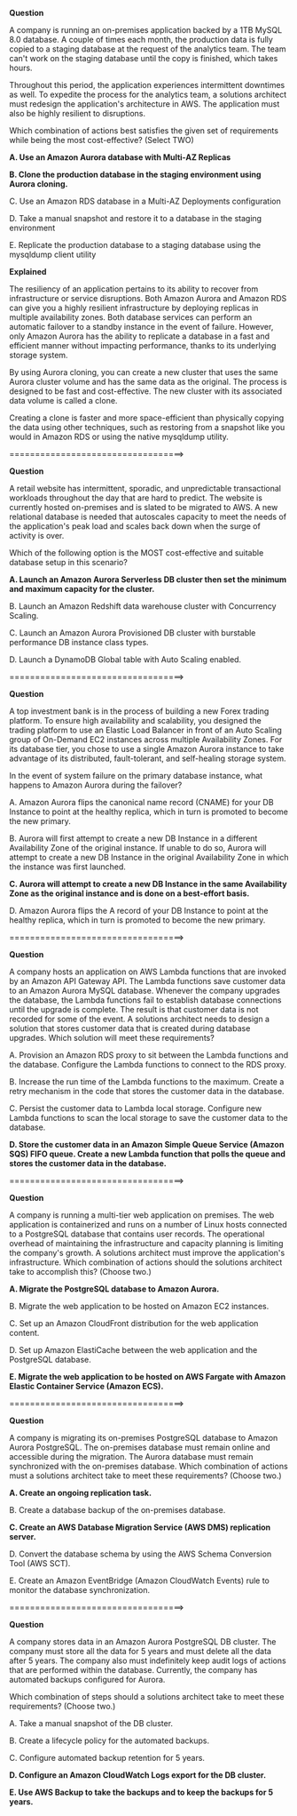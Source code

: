 **Question**

A company is running an on-premises application backed by a 1TB MySQL 8.0 database. A couple of times each month, the production data is fully copied to a staging database at the request of the analytics team. The team can't work on the staging database until the copy is finished, which takes hours.

Throughout this period, the application experiences intermittent downtimes as well. To expedite the process for the analytics team, a solutions architect must redesign the application's architecture in AWS. The application must also be highly resilient to disruptions.

Which combination of actions best satisfies the given set of requirements while being the most cost-effective? (Select TWO)

**A. Use an Amazon Aurora database with Multi-AZ Replicas**

**B. Clone the production database in the staging environment using Aurora cloning.**

C. Use an Amazon RDS database in a Multi-AZ Deployments configuration

D. Take a manual snapshot and restore it to a database in the staging environment

E. Replicate the production database to a staging database using the mysqldump client utility

**Explained**

The resiliency of an application pertains to its ability to recover from infrastructure or service disruptions. Both Amazon Aurora and Amazon RDS can give you a highly resilient infrastructure by deploying replicas in multiple availability zones. Both database services can perform an automatic failover to a standby instance in the event of failure. However, only Amazon Aurora has the ability to replicate a database in a fast and efficient manner without impacting performance, thanks to its underlying storage system. 

By using Aurora cloning, you can create a new cluster that uses the same Aurora cluster volume and has the same data as the original. The process is designed to be fast and cost-effective. The new cluster with its associated data volume is called a clone.

Creating a clone is faster and more space-efficient than physically copying the data using other techniques, such as restoring from a snapshot like you would in Amazon RDS or using the native mysqldump utility.


==================================>

**Question**

A retail website has intermittent, sporadic, and unpredictable transactional workloads throughout the day that are hard to predict. The website is currently hosted on-premises and is slated to be migrated to AWS. A new relational database is needed that autoscales capacity to meet the needs of the application's peak load and scales back down when the surge of activity is over.

Which of the following option is the MOST cost-effective and suitable database setup in this scenario?

**A. Launch an Amazon Aurora Serverless DB cluster then set the minimum and maximum capacity for the cluster.**

B. Launch an Amazon Redshift data warehouse cluster with Concurrency Scaling.

C. Launch an Amazon Aurora Provisioned DB cluster with burstable performance DB instance class types.

D. Launch a DynamoDB Global table with Auto Scaling enabled.


==================================>

**Question**

A top investment bank is in the process of building a new Forex trading platform. To ensure high availability and scalability, you designed the trading platform to use an Elastic Load Balancer in front of an Auto Scaling group of On-Demand EC2 instances across multiple Availability Zones. For its database tier, you chose to use a single Amazon Aurora instance to take advantage of its distributed, fault-tolerant, and self-healing storage system.

In the event of system failure on the primary database instance, what happens to Amazon Aurora during the failover?

A. Amazon Aurora flips the canonical name record (CNAME) for your DB Instance to point at the healthy replica, which in turn is promoted to become the new primary.

B. Aurora will first attempt to create a new DB Instance in a different Availability Zone of the original instance. If unable to do so, Aurora will attempt to create a new DB Instance in the original Availability Zone in which the instance was first launched.

**C. Aurora will attempt to create a new DB Instance in the same Availability Zone as the original instance and is done on a best-effort basis.**

D. Amazon Aurora flips the A record of your DB Instance to point at the healthy replica, which in turn is promoted to become the new primary.

==================================>

**Question**

A company hosts an application on AWS Lambda functions that are invoked by an Amazon API Gateway API. The Lambda functions save customer data to an Amazon Aurora MySQL database. Whenever the company upgrades the database, the Lambda functions fail to establish database connections until the upgrade is complete. The result is that customer data is not recorded for some of the event.
A solutions architect needs to design a solution that stores customer data that is created during database upgrades.
Which solution will meet these requirements?

A. Provision an Amazon RDS proxy to sit between the Lambda functions and the database. Configure the Lambda functions to connect to the RDS proxy.

B. Increase the run time of the Lambda functions to the maximum. Create a retry mechanism in the code that stores the customer data in the database.

C. Persist the customer data to Lambda local storage. Configure new Lambda functions to scan the local storage to save the customer data to the database.

**D. Store the customer data in an Amazon Simple Queue Service (Amazon SQS) FIFO queue. Create a new Lambda function that polls the queue and stores the customer data in the database.**

==================================>

**Question**

A company is running a multi-tier web application on premises. The web application is containerized and runs on a number of Linux hosts connected to a PostgreSQL database that contains user records. The operational overhead of maintaining the infrastructure and capacity planning is limiting the company's growth. A solutions architect must improve the application's infrastructure.
Which combination of actions should the solutions architect take to accomplish this? (Choose two.)

**A. Migrate the PostgreSQL database to Amazon Aurora.**

B. Migrate the web application to be hosted on Amazon EC2 instances.

C. Set up an Amazon CloudFront distribution for the web application content.

D. Set up Amazon ElastiCache between the web application and the PostgreSQL database.

**E. Migrate the web application to be hosted on AWS Fargate with Amazon Elastic Container Service (Amazon ECS).**

==================================>

**Question**

A company is migrating its on-premises PostgreSQL database to Amazon Aurora PostgreSQL. The on-premises database must remain online and accessible during the migration. The Aurora database must remain synchronized with the on-premises database.
Which combination of actions must a solutions architect take to meet these requirements? (Choose two.)

**A. Create an ongoing replication task.**

B. Create a database backup of the on-premises database.

**C. Create an AWS Database Migration Service (AWS DMS) replication server.**

D. Convert the database schema by using the AWS Schema Conversion Tool (AWS SCT).

E. Create an Amazon EventBridge (Amazon CloudWatch Events) rule to monitor the database synchronization.

==================================>

**Question**

A company stores data in an Amazon Aurora PostgreSQL DB cluster. The company must store all the data for 5 years and must delete all the data after 5 years. The company also must indefinitely keep audit logs of actions that are performed within the database. Currently, the company has automated backups configured for Aurora.

Which combination of steps should a solutions architect take to meet these requirements? (Choose two.)

A. Take a manual snapshot of the DB cluster.

B. Create a lifecycle policy for the automated backups.

C. Configure automated backup retention for 5 years.

**D. Configure an Amazon CloudWatch Logs export for the DB cluster.**

**E. Use AWS Backup to take the backups and to keep the backups for 5 years.** 